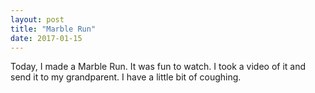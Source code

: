 ```yaml
---
layout: post
title: "Marble Run"
date: 2017-01-15
---
```


Today, I made a Marble Run. It was fun to watch. I took a video of it and send it to my grandparent. I have a little bit of coughing.
